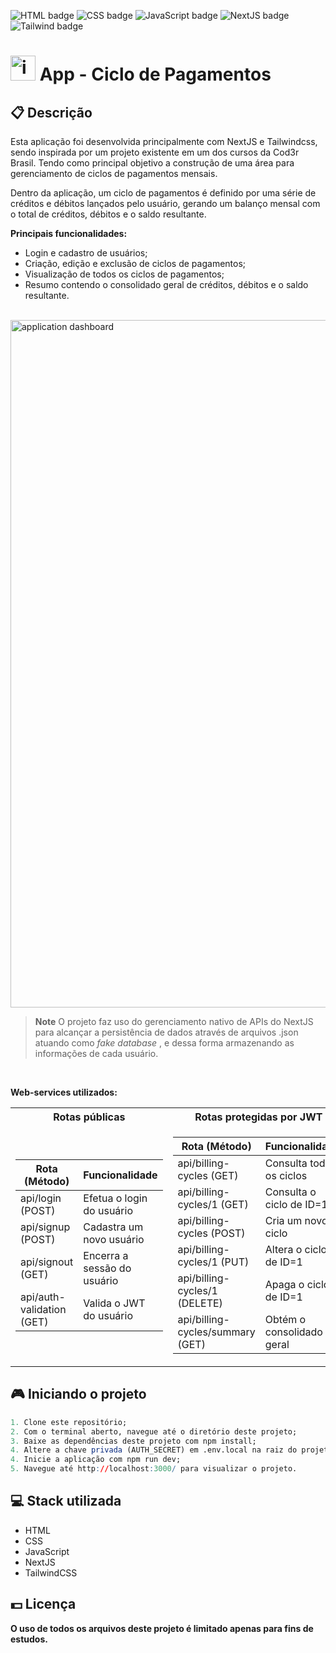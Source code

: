 ![HTML badge](https://img.shields.io/badge/html5-%23E34F26.svg?style=for-the-badge&logo=html5&logoColor=white)
![CSS badge](https://img.shields.io/badge/css3-%231572B6.svg?style=for-the-badge&logo=css3&logoColor=white)
![JavaScript badge](https://img.shields.io/badge/javascript-%23323330.svg?style=for-the-badge&logo=javascript&logoColor=%23F7DF1E)
![NextJS badge](https://img.shields.io/badge/Next-black?style=for-the-badge&logo=next.js&logoColor=white)
![Tailwind badge](https://img.shields.io/badge/tailwindcss-%2338B2AC.svg?style=for-the-badge&logo=tailwind-css&logoColor=white)

# <img src="https://user-images.githubusercontent.com/105606295/221874628-e371951e-5a17-4570-8ecc-dfac851f8f86.png" width="40px" height="40px" alt="internet banking icon"><img> App - Ciclo de Pagamentos

## 📋 Descrição

Esta aplicação foi desenvolvida principalmente com NextJS e Tailwindcss, sendo inspirada por um projeto existente em um dos cursos da Cod3r Brasil. Tendo como principal objetivo a construção de uma área para gerenciamento de ciclos de pagamentos mensais.

Dentro da aplicação, um ciclo de pagamentos é definido por uma série de créditos e débitos lançados pelo usuário, gerando um balanço mensal com o total de créditos, débitos e o saldo resultante.

**Principais funcionalidades:**

-   Login e cadastro de usuários;
-   Criação, edição e exclusão de ciclos de pagamentos;
-   Visualização de todos os ciclos de pagamentos;
-   Resumo contendo o consolidado geral de créditos, débitos e o saldo resultante.

<br>

<img width="1100px" src="https://user-images.githubusercontent.com/105606295/222833255-0989288a-cab4-42e7-9d3c-04b64c971032.png" alt="application dashboard"/>

> **Note**
> O projeto faz uso do gerenciamento nativo de APIs do NextJS para alcançar a persistência de dados através de arquivos .json atuando como _fake database_ , e dessa forma armazenando as informações de cada usuário.

<br>

**Web-services utilizados:**

<table>
<tr>
<th>Rotas públicas</th>
<th>Rotas protegidas por JWT </th>
</tr>
<tr>
<td>

| Rota (Método)             | Funcionalidade              |
| ------------------------- | --------------------------- |
| api/login (POST)          | Efetua o login do usuário   |
| api/signup (POST)         | Cadastra um novo usuário    |
| api/signout (GET)         | Encerra a sessão do usuário |
| api/auth-validation (GET) | Valida o JWT do usuário     |

</td>
<td>

| Rota (Método)                    | Funcionalidade            |
| -------------------------------- | ------------------------- |
| api/billing-cycles (GET)         | Consulta todos os ciclos  |
| api/billing-cycles/1 (GET)       | Consulta o ciclo de ID=1  |
| api/billing-cycles (POST)        | Cria um novo ciclo        |
| api/billing-cycles/1 (PUT)       | Altera o ciclo de ID=1    |
| api/billing-cycles/1 (DELETE)    | Apaga o ciclo de ID=1     |
| api/billing-cycles/summary (GET) | Obtém o consolidado geral |

</td>
</tr>
</table>

## 🎮 Iniciando o projeto

```r
1. Clone este repositório;
2. Com o terminal aberto, navegue até o diretório deste projeto;
3. Baixe as dependências deste projeto com npm install;
4. Altere a chave privada (AUTH_SECRET) em .env.local na raiz do projeto para uma chave de sua preferência;
4. Inicie a aplicação com npm run dev;
5. Navegue até http://localhost:3000/ para visualizar o projeto.
```

## 💻 Stack utilizada

-   HTML
-   CSS
-   JavaScript
-   NextJS
-   TailwindCSS

## 💵 Licença

**O uso de todos os arquivos deste projeto é limitado apenas para fins de estudos.**
